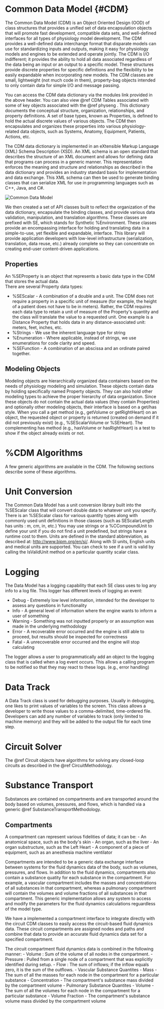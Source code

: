 Common Data Model {#CDM}
=================

The Common Data Model (CDM) is an Object Oriented Design (OOD) of class structures that provides a unified set of data encapsulation objects 
that will promote fast development, compatible data sets, and well-defined interfaces for all types of physiology model development. 
The CDM provides a well-defined data interchange format that disparate models can use for standardizing inputs and outputs, 
making it easy for physiology models and engines to be extended and operate jointly.
The CDM is I/O indifferent; it provides the ability to hold all data associated regardless of the data being an input or an output to a specific model. 
These structures provide discrete properties for specific definitions and the flexibility to be easily expandable when incorporating new models. 
The CDM classes are small, lightweight (not much code in them), property-bag objects intended to only contain data for simple I/O and message passing.

You can access the CDM data dictionary via the modules link provided in the above header. 
You can also view @ref CDM Tables associated with some of key objects associated with the @ref physeng . 
This dictionary documents the conceptual structure, organization, relationships, and property definitions. 
A set of base types, known as Properties, is defined to hold the actual discrete values of various objects. 
The CDM then encapsulates and organizes these properties into various physiology-related data objects, such as Systems, Anatomy, Equipment, Patients, Actions, etc.

The CDM data dictionary is implemented in an eXtensible Markup Language (XML) Schema Description (XSD). 
An XML schema is an open standard that describes the structure of an XML document and allows for defining data that programs can process in a generic manner. 
This representation enforces the meaning and structure and relationships as described in the data dictionary and provides an industry standard basis for implementation and data exchange. 
This XML schema can then be used to generate binding classes that can serialize XML for use in programming languages such as C++, Java, and C#.

<img src="./images/CDM.png" alt="Common Data Model">

We then created a set of API classes built to reflect the organization of the data dictionary, encapsulate the binding classes, and provide various data validation, manipulation, and translation algorithms. 
These classes are prefixed with SE, which stands for Synthetic %Environment. These classes provide an encompassing interface for holding and translating data in a simple-to-use, yet flexible and expandable, interface. 
This library will provide application developers with low-level infrastructure (serialization, translation, data reuse, etc.) already complete so they can concentrate on creating end-user content-driven applications.

## Properties

An %SEProperty is an object that represents a basic data type in the CDM that stores the actual data. <br>
There are several Property data types:
- %SEScalar - A combination of a double and a unit. The CDM does not require a property in a specific unit of measure (for example, the height of a patient does not have to be in meters). 
Rather, the CDM requires each data type to retain a unit of measure of the Property's quantity and the class will translate the value to a requested unit. 
One example is a Distance Property that holds data in any distance-associated unit: meters, feet, inches, etc. 
- %Strings - We use the inherent language type for string
- %Enumeration - Where applicable, instead of strings, we use enumerations for code clarity and speed.
- %SEFunction - A combination of an abscissa and an ordinate paired together. 

## Modeling Objects

Modeling objects are hierarchically organized data containers based on the needs of physiology modeling and simulation. 
These objects contain data by holding specifically named Property objects. 
They can also hold other modeling types to achieve the proper hierarchy of data organization. 
Since these objects do not contain the actual data values (they contain Properties) and optionally other modeling objects, their interface is based on a get/has style. 
When you call a get method (e.g., getVolume or getRightHeart) on an object, the requested object or property is returned (created on demand if it did not previously exist) (e.g., %SEScalarVolume or %SEHeart). 
The complementing has method (e.g., hasVolume or hasRightHeart) is a test to show if the object already exists or not. 

# %CDM Algorithms

A few generic algorithms are available in the CDM. The following sections describe some of these algorithms.

# Unit Conversion

The Common Data Model has a unit conversion library built into the %SEScalar class that will convert double data to whatever unit you specify. 
There is an %SEScalar class for various quantity types along with commonly used unit definitions in those classes (such as SEScalarLength has units : m, cm, in, etc.) 
You may use strings or a %CCompoundUnit to define your unit if you do not find a unit predefined, but strings have a runtime cost to them. 
Units are defined in the standard abbreviation, as described at: http://www.bipm.org/en/si/. 
Along with SI units, English units and medical units are supported. 
You can check to see if a unit is valid by calling the IsValidUnit method on a particular quantity scalar class. 

# Logging

The Data Model has a logging capability that each SE class uses to log any info to a log file.
This logger has different levels of logging an event:
- Debug - Extremely low level information, intended for the developer to assess any questions in functionality
- Info - A general level of information where the engine wants to inform a user of something
- Warning - Something was not inputted properly or an assumption was made in the underlying methodology
- Error - A recoverable error occurred and the engine is still able to proceed, but results should be inspected for correctness
- Fatal - A unrecoverable error occurred and the engine will stop calculating

The logger allows a user to programmatically add an object to the logging class that is called when 
a log event occurs. This allows a calling program to be notified so that they may react to these logs. (e.g., error handling)

# Data Track

A Data Track class is used for debugging purposes. 
Usually in debugging, one likes to print values of variables to the screen. 
This class allows a developer to write those values to a comma-delimited, time-ordered file. 
Developers can add any number of variables to track (only limited to machine memory) and they will be added to the output file for each time step.
	
# Circuit Solver

The @ref Circuit objects have algorithms for solving any closed-loop circuits as described in the @ref CircuitMethodology.

# Substance Transport

Substances are contained on compartments and are transported around the body based on volumes, pressures, and flows, which is handled via a generic @ref SubstanceTransportMethodology.

## Compartments
A compartment can represent various fidelities of data; it can be:
	- An anatomical space, such as the body's skin
	- An organ, such as the liver
	- An organ substructure, such as the Left Heart
	- A component of a piece of equipment, such as an anesthesia machine ventilator
	
Compartments are intended to be a generic data exchange interface between systems for the fluid dynamics data of the body, such as volumes, pressures, and flows.
In addition to the fluid dynamics, compartments also contain a substance quatity for each substance in the compartment. 
For example, a vascular compartment includes the masses and concentrations of all substances in that compartment, 
whereas a pulmonary compartment will contain the volumes and volume fractions of all substances in that compartment. 
This generic implementation allows any system to access and modify the parameters for the fluid dynamics calculations reguardless of the model type. 

We have a implemented a compartment interface to integrate directly with the circuit CDM classes to easily access the circuit-based fluid dynamics data. 
These circuit compartments are assigned nodes and paths and combine that data to provide an accurate fluid dynamics data set for a specified compartment. 

The circuit compartment fluid dynamics data is combined in the following manner:
	- Volume : Sum of the volume of all nodes in the compartment.
	- Pressure : Pulled from a single node of a compartment that was explicitly identified during setup.
	- Flow : The sum of inflows; if the inflow equals zero, it is the sum of the outflows.
	- Vascular Substance Quantites
		- Mass - The sum of all the masses for each node in the compartment for a particular substance
		- Concentration - The compartment's substance mass divided by the compartment volume
	- Pulmonary Substance Quantites
		- Volume - The sum of all the volumes for each node in the compartment for a particular substance
		- Volume Fraction - The compartment's substance volume mass divided by the compartment volume


